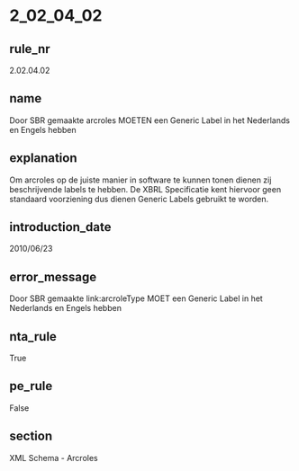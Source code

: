 # 2_02_04_02

## rule_nr
2.02.04.02

## name
Door SBR gemaakte arcroles MOETEN een Generic Label in het Nederlands en Engels hebben

## explanation
Om arcroles op de juiste manier in software te kunnen tonen dienen zij beschrijvende labels te hebben. De XBRL Specificatie kent hiervoor geen standaard voorziening dus dienen Generic Labels gebruikt te worden.

## introduction_date
2010/06/23

## error_message
Door SBR gemaakte link:arcroleType MOET een Generic Label in het Nederlands en Engels hebben

## nta_rule
True

## pe_rule
False

## section
XML Schema - Arcroles

